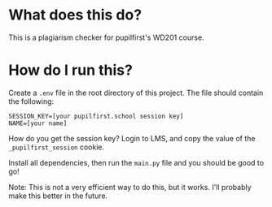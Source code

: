 # What does this do?

This is a plagiarism checker for pupilfirst's WD201 course.

# How do I run this?

Create a `.env` file in the root directory of this project. The file should contain the following:

```
SESSION_KEY=[your pupilfirst.school session key]
NAME=[your name]
```

How do you get the session key?
Login to LMS, and copy the value of the `_pupilfirst_session` cookie.

Install all dependencies, then run the `main.py` file and you should be good to go!

Note: This is not a very efficient way to do this, but it works. I'll probably make this better in the future.

